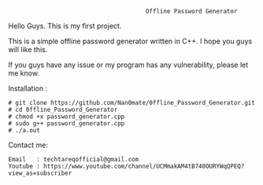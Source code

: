
                                           Offline Password Generator

Hello Guys. This is my first project. 

This is a simple offline password generator written in C++. I hope you guys will like this. 

If you guys have any issue or my program has any vulnerability, please let me know. 

Installation : 

    # git clone https://github.com/Nan0mate/0ffline_Password_Generator.git
    # cd 0ffline_Password_Generator
    # chmod +x password_generator.cpp
    # sudo g++ password_generator.cpp
    # ./a.out


Contact me: 
    
    Email   : techtareqofficial@gmail.com
    Youtube : https://www.youtube.com/channel/UCMmakAM4tB740OURYWqQPEQ?view_as=subscriber  
